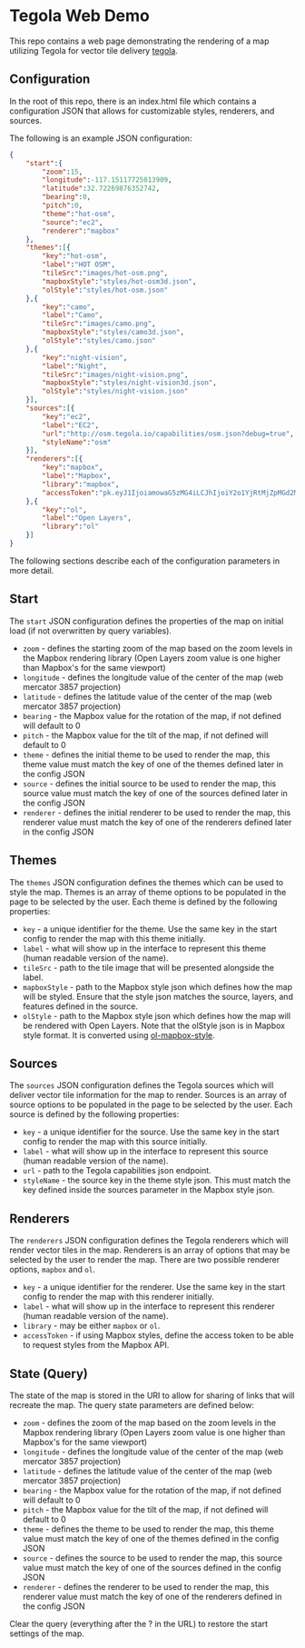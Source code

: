 # Tegola Web Demo

This repo contains a web page demonstrating the rendering of a map utilizing Tegola for vector tile delivery [tegola](https://github.com/terranodo/tegola).

## Configuration

In the root of this repo, there is an index.html file which contains a configuration JSON that allows for customizable styles, renderers, and sources.

The following is an example JSON configuration:

```json
{
	"start":{
		"zoom":15,
		"longitude":-117.15117725013909,
		"latitude":32.72269876352742,
		"bearing":0,
		"pitch":0,
		"theme":"hot-osm",
		"source":"ec2",
		"renderer":"mapbox"
	},
    "themes":[{
    	"key":"hot-osm",
    	"label":"HOT OSM",
    	"tileSrc":"images/hot-osm.png",
    	"mapboxStyle":"styles/hot-osm3d.json",
    	"olStyle":"styles/hot-osm.json"
    },{
    	"key":"camo",
    	"label":"Camo",
    	"tileSrc":"images/camo.png",
    	"mapboxStyle":"styles/camo3d.json",
    	"olStyle":"styles/camo.json"
    },{
    	"key":"night-vision",
    	"label":"Night",
    	"tileSrc":"images/night-vision.png",
    	"mapboxStyle":"styles/night-vision3d.json",
    	"olStyle":"styles/night-vision.json"
    }],
    "sources":[{
    	"key":"ec2",
    	"label":"EC2",
    	"url":"http://osm.tegola.io/capabilities/osm.json?debug=true",
    	"styleName":"osm"
    }],
    "renderers":[{
    	"key":"mapbox",
    	"label":"Mapbox",
    	"library":"mapbox",
    	"accessToken":"pk.eyJ1IjoiamowaG5zMG4iLCJhIjoiY2o1YjRtMjZpMGd2MDJ3bW00bnA5NXdyMiJ9.qlR4a_qfTlKZs1Qisk6sAg"
    },{
    	"key":"ol",
    	"label":"Open Layers",
    	"library":"ol"
    }]
}
```

The following sections describe each of the configuration parameters in more detail.

## Start

The `start` JSON configuration defines the properties of the map on initial load (if not overwritten by query variables).

- `zoom` - defines the starting zoom of the map based on the zoom levels in the Mapbox rendering library (Open Layers zoom value is one higher than Mapbox's for the same viewport)
- `longitude` - defines the longitude value of the center of the map (web mercator 3857 projection)
- `latitude` -  defines the latitude value of the center of the map (web mercator 3857 projection)
- `bearing` - the Mapbox value for the rotation of the map, if not defined will default to 0
- `pitch` - the Mapbox value for the tilt of the map, if not defined will default to 0
- `theme` - defines the initial theme to be used to render the map, this theme value must match the key of one of the themes defined later in the config JSON
- `source` - defines the initial source to be used to render the map, this source value must match the key of one of the sources defined later in the config JSON
- `renderer` - defines the initial renderer to be used to render the map, this renderer value must match the key of one of the renderers defined later in the config JSON

## Themes

The `themes` JSON configuration defines the themes which can be used to style the map. Themes is an array of theme options to be populated in the page to be selected by the user. Each theme is defined by the following properties:

- `key` - a unique identifier for the theme. Use the same key in the start config to render the map with this theme initially.
- `label` - what will show up in the interface to represent this theme (human readable version of the name).
- `tileSrc` - path to the tile image that will be presented alongside the label.
- `mapboxStyle` - path to the Mapbox style json which defines how the map will be styled. Ensure that the style json matches the source, layers, and features defined in the source.
- `olStyle` - path to the Mapbox style json which defines how the map will be rendered with Open Layers. Note that the olStyle json is in Mapbox style format. It is converted using [ol-mapbox-style](https://github.com/boundlessgeo/ol-mapbox-style).

## Sources

The `sources` JSON configuration defines the Tegola sources which will deliver vector tile information for the map to render. Sources is an array of source options to be populated in the page to be selected by the user. Each source is defined by the following properties:

- `key` - a unique identifier for the source. Use the same key in the start config to render the map with this source initially.
- `label` - what will show up in the interface to represent this source (human readable version of the name).
- `url` - path to the Tegola capabilities json endpoint.
- `styleName` - the source key in the theme style json. This must match the key defined inside the sources parameter in the Mapbox style json.

## Renderers

The `renderers` JSON configuration defines the Tegola renderers which will render vector tiles in the map. Renderers is an array of options that may be selected by the user to render the map. There are two possible renderer options, `mapbox` and `ol`.

- `key` - a unique identifier for the renderer. Use the same key in the start config to render the map with this renderer initially.
- `label` - what will show up in the interface to represent this renderer (human readable version of the name).
- `library` - may be either `mapbox` or `ol`.
- `accessToken` - if using Mapbox styles, define the access token to be able to request styles from the Mapbox API.

## State (Query)

The state of the map is stored in the URI to allow for sharing of links that will recreate the map. The query state parameters are defined below:

- `zoom` - defines the zoom of the map based on the zoom levels in the Mapbox rendering library (Open Layers zoom value is one higher than Mapbox's for the same viewport)
- `longitude` - defines the longitude value of the center of the map (web mercator 3857 projection)
- `latitude` -  defines the latitude value of the center of the map (web mercator 3857 projection)
- `bearing` - the Mapbox value for the rotation of the map, if not defined will default to 0
- `pitch` - the Mapbox value for the tilt of the map, if not defined will default to 0
- `theme` - defines the theme to be used to render the map, this theme value must match the key of one of the themes defined in the config JSON
- `source` - defines the source to be used to render the map, this source value must match the key of one of the sources defined in the config JSON
- `renderer` - defines the renderer to be used to render the map, this renderer value must match the key of one of the renderers defined in the config JSON

Clear the query (everything after the ? in the URL) to restore the start settings of the map.
